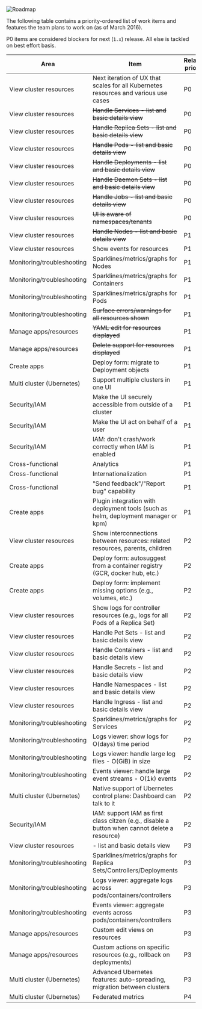 ![Roadmap](https://github.com/kubernetes/dashboard/blob/master/docs/devel/images/roadmap.png)

The following table contains a priority-ordered list of work items and features the team
plans to work on (as of March 2016).

P0 items are considered blockers for next (`1.x`) release. All else is tackled on best effort basis.

|Area                         |Item                   |Relative priority        | Status |
|-----------------------------|-----------------------|-------------------------|--------|
|View cluster resources       |Next iteration of UX that scales for all Kubernetes resources and various use cases|P0||
|View cluster resources       |~~Handle Services - list and basic details view~~|P0|done|
|View cluster resources       |~~Handle Replica Sets - list and basic details view~~|P0|done|
|View cluster resources       |~~Handle Pods - list and basic details view~~|P0|done|
|View cluster resources       |~~Handle Deployments - list and basic details view~~|P0|done|
|View cluster resources       |~~Handle Daemon Sets - list and basic details view~~|P0|done|
|View cluster resources       |~~Handle Jobs - list and basic details view~~|P0|done|
|View cluster resources       |~~UI is aware of namespaces/tenants~~|P0|done|
|View cluster resources       |~~Handle Nodes - list and basic details view~~|P1|done|
|View cluster resources       |Show events for resources|P1|
|Monitoring/troubleshooting   |Sparklines/metrics/graphs for Nodes|P1|done|
|Monitoring/troubleshooting   |Sparklines/metrics/graphs for Containers|P1|
|Monitoring/troubleshooting   |Sparklines/metrics/graphs for Pods|P1|
|Monitoring/troubleshooting   |~~Surface errors/warnings for all resources shown~~|P1|done|
|Manage apps/resources        |~~YAML edit for resources displayed~~|P1|done|
|Manage apps/resources        |~~Delete support for resources displayed~~|P1|done|
|Create apps                  |Deploy form: migrate to Deployment objects|P1|
|Multi cluster (Ubernetes)    |Support multiple clusters in one UI|P1|
|Security/IAM                 |Make the UI securely accessible from outside of a cluster|P1|
|Security/IAM                 |Make the UI act on behalf of a user|P1|
|Security/IAM                 |IAM: don't crash/work correctly when IAM is enabled|P1|
|Cross-functional             |Analytics|P1|
|Cross-functional             |Internationalization|P1|
|Cross-functional             |"Send feedback"/"Report bug" capability|P1|
|Create apps                  |Plugin integration with deployment tools (such as helm, deployment manager or kpm)|P1|
|View cluster resources       |Show interconnections between resources: related resources, parents, children|P2|
|Create apps                  |Deploy form: autosuggest from a container registry (GCR, docker hub, etc.)|P2|
|Create apps                  |Deploy form: implement missing options (e.g., volumes, etc.)|P2|
|View cluster resources       |Show logs for controller resources (e.g., logs for all Pods of a Replica Set)|P2|
|View cluster resources       |Handle Pet Sets - list and basic details view|P2|
|View cluster resources       |Handle Containers - list and basic details view|P2|
|View cluster resources       |Handle Secrets - list and basic details view|P2|
|View cluster resources       |Handle Namespaces - list and basic details view|P2|
|View cluster resources       |Handle Ingress - list and basic details view|P2|
|Monitoring/troubleshooting   |Sparklines/metrics/graphs for Services|P2|
|Monitoring/troubleshooting   |Logs viewer: show logs for O(days) time period|P2|
|Monitoring/troubleshooting   |Logs viewer: handle large log files - O(GiB) in size|P2|
|Monitoring/troubleshooting   |Events viewer: handle large event streams - O(1k) events|P2|
|Multi cluster (Ubernetes)    |Native support of Ubernetes control plane: Dashboard can talk to it|P2|
|Security/IAM                 |IAM: support IAM as first class citzen (e.g., disable a button when cannot delete a resource)|P2|
|View cluster resources       |<other resources> - list and basic details view|P3|
|Monitoring/troubleshooting   |Sparklines/metrics/graphs for Replica Sets/Controllers/Deployments|P3|
|Monitoring/troubleshooting   |Logs viewer: aggregate logs across pods/containers/controllers|P3|
|Monitoring/troubleshooting   |Events viewer: aggregate events across pods/containers/controllers|P3|
|Manage apps/resources        |Custom edit views on resources|P3|
|Manage apps/resources        |Custom actions on specific resources (e.g., rollback on deployments)|P3|
|Multi cluster (Ubernetes)    |Advanced Ubernetes features: auto-spreading, migration between clusters|P3|
|Multi cluster (Ubernetes)    |Federated metrics|P4|